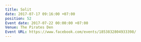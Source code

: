 ```yaml
---
title: Solit
date: 2017-07-17 09:16:00 +07:00
position: 52
Event date: 2017-07-22 00:00:00 +07:00
Venue: The Pirates Den
Event URL: https://www.facebook.com/events/1853832804933398/
---
```


